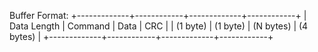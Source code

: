 
Buffer Format:
+-------------+------------+-------------+------------+
| Data Length |  Command   |    Data     |    CRC     |
|   (1 byte)  |  (1 byte)  | (N bytes)   |  (4 bytes) |
+-------------+------------+-------------+------------+


